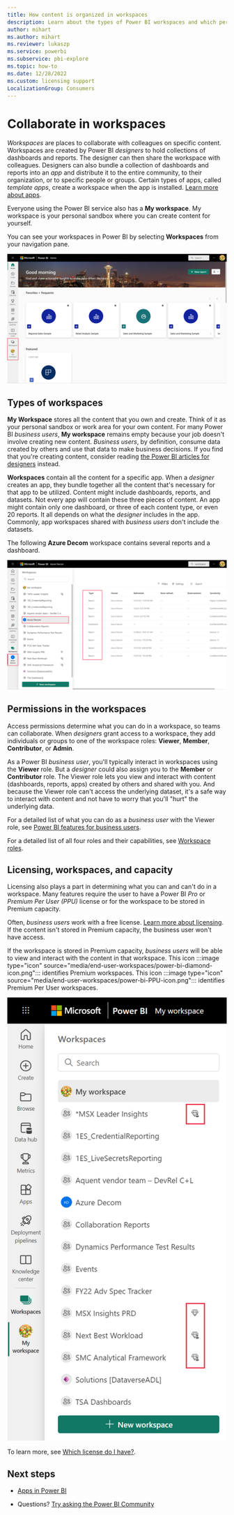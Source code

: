 ```yaml
---
title: How content is organized in workspaces
description: Learn about the types of Power BI workspaces and which permissions and licensing you need to access them.
author: mihart
ms.author: mihart
ms.reviewer: lukaszp
ms.service: powerbi
ms.subservice: pbi-explore
ms.topic: how-to
ms.date: 12/28/2022
ms.custom: licensing support
LocalizationGroup: Consumers
---
```


# Collaborate in workspaces

 *Workspaces* are places to collaborate with colleagues on specific content. Workspaces are created by Power BI *designers* to hold collections of dashboards and reports. The designer can then share the workspace with colleagues. Designers can also bundle a collection of dashboards and reports into an *app* and distribute it to the entire community, to their organization, or to specific people or groups. Certain types of apps, called *template apps*, create a workspace when the app is installed. [Learn more about apps](end-user-apps.md). 

 Everyone using the Power BI service also has a **My workspace**.  My workspace is your personal sandbox where you can create content for yourself.

 You can see your workspaces in Power BI by selecting **Workspaces** from your navigation pane.

 ![Screenshot shows the navigation pane with two types of workspaces.](media/end-user-workspaces/power-bi-home-workspace.png)

## Types of workspaces
**My Workspace** stores all the content that you own and create. Think of it as your personal sandbox or work area for your own content. For many Power BI *business users*, **My workspace** remains empty because your job doesn't involve creating new content. *Business users*, by definition, consume data created by others and use that data to make business decisions. If you find that you're creating content, consider reading [the Power BI articles for designers](../create-reports/index.yml) instead.

**Workspaces** contain all the content for a specific app. When a *designer* creates an app, they bundle together all the content that's necessary for that app to be utilized. Content might include dashboards, reports, and datasets. Not every app will contain these three pieces of content. An app might contain only one dashboard, or three of each content type, or even 20 reports. It all depends on what the *designer* includes in the app. Commonly, app workspaces shared with *business users* don't include the datasets.

The following **Azure Decom** workspace contains several reports and a dashboard.

![Screenshot shows how a workspace appears under the Workspaces menu item and contains reports and a dashboard.](media/end-user-workspaces/power-bi-app-workspace.png)

## Permissions in the workspaces

Access permissions determine what you can do in a workspace, so teams can collaborate. When *designers* grant access to a workspace, they add individuals or groups to one of the workspace roles: **Viewer**, **Member**, **Contributor**, or **Admin**. 


As a Power BI *business user*, you'll typically interact in workspaces using the **Viewer** role. But a *designer* could also assign you to the **Member** or **Contributor** role. The Viewer role lets you view and interact with content (dashboards, reports, apps) created by others and shared with you. And because the Viewer role can't access the underlying dataset, it's a safe way to interact with content and not have to worry that you'll "hurt" the underlying data.


For a detailed list of what you can do as a *business user* with the Viewer role, see [Power BI features for business users](end-user-features.md).

For a detailed list of all four roles and their capabilities, see [Workspace roles](../collaborate-share/service-roles-new-workspaces.md).


## Licensing, workspaces, and capacity
Licensing also plays a part in determining what you can and can't do in a workspace. Many features require the user to have a Power BI *Pro* or *Premium Per User (PPU)* license or for the workspace to be stored in Premium capacity. 

Often, *business users* work with a free license. [Learn more about licensing](end-user-license.md). If the content isn't stored in Premium capacity, the business user won't have access.

If the workspace is stored in Premium capacity, *business users* will be able to view and interact with the content in that workspace. This icon :::image type="icon" source="media/end-user-workspaces/power-bi-diamond-icon.png"::: identifies Premium workspaces. This icon :::image type="icon" source="media/end-user-workspaces/power-bi-PPU-icon.png"::: identifies Premium Per User workspaces.

![Screenshot showing a list of Workspaces with Premium icons outlined.](media/end-user-workspaces/power-bi-diamonds.png)

To learn more, see [Which license do I have?](end-user-license.md).



## Next steps
* [Apps in Power BI](end-user-apps.md)    

* Questions? [Try asking the Power BI Community](https://community.powerbi.com/)

